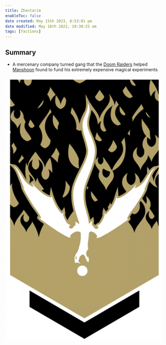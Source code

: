 ```yaml
---
title: Zhentarim
enableToc: false
date created: May 15th 2023, 8:53:01 pm
date modified: May 16th 2023, 10:30:25 am
tags: [factions]
---
```

## Summary
- A mercenary company turned gang that the [Doom Raiders](content/Factions/Doom%20Raiders.md) helped [Manshoon](content/NPCs/Manshoon.md) found to fund his extremely expensive magical experiments

![Pasted image 20230515212225](content/attachments/Zhentarim%20Banner.png)
